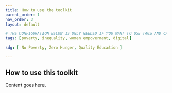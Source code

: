 ```yaml
---
title: How to use the toolkit
parent_order: 1
nav_order: 3
layout: default

# THE CONFIGURATION BELOW IS ONLY NEEDED IF YOU WANT TO USE TAGS AND CATEGORY IN THE TOOLKIT
tags: [poverty, inequality, women empoverment, digital]

sdg: [ No Poverty, Zero Hunger, Quality Education ]

---
```


## How to use this toolkit

Content goes here.